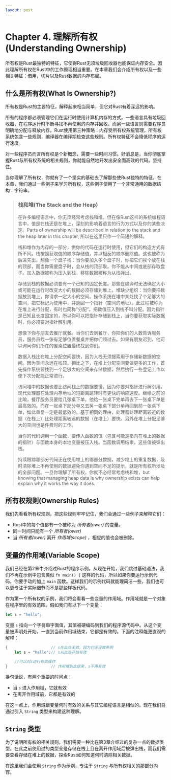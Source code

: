 ```yaml
---
layout: post
---
```


# Chapter 4. 理解所有权(Understanding Ownership)

所有权是Rust最独特的特征，它使得Rust无须垃圾回收器也能保证内存安全。因此理解所有权在Rust中的工作原理相当重要。在本章我们会介绍所有权以及一些相关特征：借用，切片以及Rust数据的内存布局。

## 什么是所有权(What Is Ownership?)

所有权是Rust的主要特征，解释起来相当简单，但它对Rust有着深远的影响。

所有的程序都必须管理它们在运行时使用计算机内存的方式。一些语言具有垃圾回收器，在程序运行时不断寻找不再使用的内存并回收。而另一些语言则需要程序员明确地分配与释放内存。Rust使用第三种策略：内存受所有权系统管理，所有权系统包含一些规则，编译器在编译期检查这些规则。所有权特征不会降低程序的运行速度。

对一些程序员而言所有权是个新概念，需要一些时间习惯。好消息是，当你彻底掌握Rust与所有权系统的相关规则，你就能自然地开发出安全而高效的代码。坚持住。

当你理解了所有权，你就有了一个坚实的基础去了解那些使Rust独特的特征。在本章，我们通过一些例子来学习所有权，这些例子使用了一个非常通用的数据结构：字符串。

> ### 栈和堆(The Stack and the Heap)
> 在许多编程语言中，你无须经常考虑栈和堆。但在像Rust这样的系统编程语言中，值是在栈还是在堆上，深刻的影响着语言的行为方式以及你的某些决定。Parts of ownership will be described in relation to the stack and the heap later in this chapter, 所以在这里只作一个简短的解释。
> 
> 栈和堆作为内存的一部分，供你的代码在运行时使用，但它们的构造方式有所不同。栈按照获取值的顺序存储值，并以相反的顺序删除值。这也被称为后进先出。想像一个盘子栈：当你要加入多个盘子时，你把它们挨个放在栈的顶部，而当你需要盘子时，会从栈的顶部取。你不能从中间或底部存取盘子。加入数据被称为压入到栈，移除数据被称为从栈弹出。
> 
> 存储到栈的数据必须要有一个已知的固定长度。那些在编译时无法确定大小或可能在运行时改变大小的数据必须存储到堆上。堆缺少组织：当你要把数据放到堆上，你请求一定大小的空间。操作系统在堆中某处找了个足够大的空间，把它标记为使用中，并返回一个指针（空间的地址）。此过程被称为在堆上进行分配，有时也简称“分配”。把数值压入到栈不叫分配。因为指针是已知且长度固定的，所以你可以把指针存储到栈上，当你要获取实际数据时，你必须要对指针解引用。
> 
> 想像下你与朋友去餐厅就餐。当你们去到餐厅，你把你们的人数告诉服务员，服务员找一张有足够位置餐桌并把你们领过去。如果有朋友迟到，他可以询问你们所在的餐桌位置最终找到你们。
> 
> 数据入栈比在堆上分配空间要快，因为入栈无须搜索用于存储新数据的空间。因为空间永远在栈顶。相比之下，在堆上分配空间要做更多的工作，首先操作系统要找到一个足够大的空间来存储数据，然后执行一些登记工作以便下次分配能正常进行。
> 
> 访问堆中的数据也要比访问栈上的数据要慢，因为你要对指针进行解引用。现代处理器在处理内存地址的短距离跳转时有更快的响应速度。继续之前的比喻，餐厅服务员要给几张桌下单。他给一张桌下完单再去下一张桌下单是最高效的。而在一张桌下部分单又去另一张桌下部分单再回到前一张桌下单，如此重复一定是最低效的。基于相同的理由，处理器处理距离较近的数据（在栈上）比处理距离较远的数据（在堆上）要快。另外在堆上分配足够大的空间也是件费时的工作。
> 
> 当你的代码调用一个函数，要传入函数的值（包含可能是指向在堆上的数据的指针）与函数本身的本地变量被压入栈。当函数调用结束，这些值被弹出栈。
> 
> 持续跟踪哪部分代码正在使用堆上的哪部分数据，减少堆上的重复数据，及时清除堆上不再使用的数据避免你遇到空间不足的提示，就是所有权所涉及的全部问题。一旦你理解了所有权，你就不必经常考虑栈和堆，but knowing that managing heap data is why ownership exists can help explain why it works the way it does.

## 所有权规则(Ownership Rules)

我们先看看所有权规则。把这些规则牢牢记住，我们会通过一些例子来解释它们：

* Rust中的每个值都有一个被称为 *所有者(ower)* 的变量。
* 同一时间只能有一个 *所有者(ower)*
* 当 *所有者(ower)* 离开 *作用域(scope)* ，相应的值也会被删除。

## 变量的作用域(Variable Scope)

我们已经在第2章中介绍过Rust的程序示例。从现在开始，我们跳过基础语法，我们不再在示例中包含类似 `fn main() {` 这样的代码，所以如果你要运行示例代码，你要手动的加上 `main` 函数。这样我们的示例代码就能理简洁一些，我们也可以更专注于实际细节而不是那些样板代码。

作为第一个所有权的示例，我们将会看看一些变量的作用域。作用域就是一个对象在程序里的有效范围。假如我们有以下一个变量：

```rust
let s = "hello";
```

变量 `s` 指向一个字符串字面值，其值被硬编码到我们的程序源代码中。从这个变量被声明处开始，一直到当前作用域结束，它都是有效的。下面的注释能更直观的解释：

```rust
{                   // s在此处无效，因为它还没被声明
    let s = "hello";// s从此处开始有效

    //可以对s进行有效操作
}                   // 作用域到此结束，s不再有效
```

换句话说，有两个重要的时间点：

* 当 `s` 进入作用域，它就有效
* 在离开作用域前，它都是有效的

在这一点上，作用域跟变量何时有效的关系与其它编程语言是相似的。现在我们将通过引入 `String` 类型来构建这种理解。

## `String` 类型

为了说明所有权的相关规则，我们需要一种比在第3章介绍过的复杂一点的数据类型。在此之前使用过的类型全是存储在栈上且在离开作用域后被弹出栈，而我们需要查看存储在堆上的数据，探索Rust如何知道何时清除相关数据。

在这里我们会使用 `String` 作为示例，专注于 `String` 与所有权相关的那部分内容。